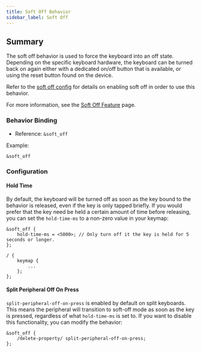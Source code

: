 ```yaml
---
title: Soft Off Behavior
sidebar_label: Soft Off
---
```


## Summary

The soft off behavior is used to force the keyboard into an off state. Depending on the specific keyboard hardware, the keyboard can be turned back on again either with a dedicated on/off button that is available, or using the reset button found on the device.

Refer to the [soft off config](../config/power.md#soft-off) for details on enabling soft off in order to use this behavior.

For more information, see the [Soft Off Feature](../features/soft-off.md) page.

### Behavior Binding

- Reference: `&soft_off`

Example:

```
&soft_off
```

### Configuration

#### Hold Time

By default, the keyboard will be turned off as soon as the key bound to the behavior is released, even if the key is only tapped briefly. If you would prefer that the key need be held a certain amount of time before releasing, you can set the `hold-time-ms` to a non-zero value in your keymap:

```
&soft_off {
    hold-time-ms = <5000>; // Only turn off it the key is held for 5 seconds or longer.
};

/ {
    keymap {
        ...
    };
};
```

#### Split Peripheral Off On Press

`split-peripheral-off-on-press` is enabled by default on split keyboards. This means the peripheral will transition to soft-off mode as soon as the key is pressed, regardless of what `hold-time-ms` is set to.
If you want to disable this functionality, you can modify the behavior:

```dts
&soft_off {
    /delete-property/ split-peripheral-off-on-press;
};
```
